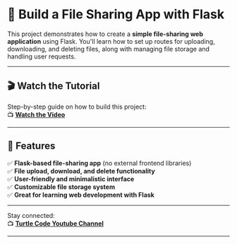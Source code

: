 # 🚀 Build a File Sharing App with Flask

This project demonstrates how to create a **simple file-sharing web application** using Flask. You'll learn how to set up routes for uploading, downloading, and deleting files, along with managing file storage and handling user requests.

---

## 🎬 Watch the Tutorial  
Step-by-step guide on how to build this project:  
📺 **[Watch the Video](https://youtu.be/C8h4Yb0Exz4)**  

---

## 📝 Features  
✅ **Flask-based file-sharing app** (no external frontend libraries)  
✅ **File upload, download, and delete functionality**  
✅ **User-friendly and minimalistic interface**  
✅ **Customizable file storage system**  
✅ **Great for learning web development with Flask**  

---

Stay connected:  
📺 **[Turtle Code Youtube Channel](https://www.youtube.com/channel/UChc8lo6K1HPM4_WDjsMSH6g)**

---
